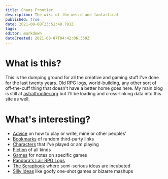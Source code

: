 ```yaml
---
title: Chaos Frontier
description: The wiki of the weird and fantastical
published: true
date: 2021-08-08T23:51:48.791Z
tags: 
editor: markdown
dateCreated: 2021-08-07T04:42:06.350Z
---
```


# What is this?
This is the dumping ground for all the creative and gaming stuff I've done for the last twenty years. Old RPG logs, world-building, any other sort of off-the-cuff thing that doesn't have a better home goes here. My main blog is still at [astralfrontier.org](https://astralfrontier.org/) but I'll be loading and cross-linking data into this site as well.

# What's interesting?
* [Advice](advice) on how to play or write, mine or other peoples'
* [Bookmarks](bookmarks) of random third-party links
* [Characters](characters) that I've played or am playing
* [Fiction](fiction) of all kinds
* [Games](games) for notes on specific games
* [Pandora's Lair RPG Logs](logs)
* [The Scrapbook](scrapbook) where semi-serious ideas are incubated
* [Silly ideas](silly) like goofy one-shot games or bizarre mashups
